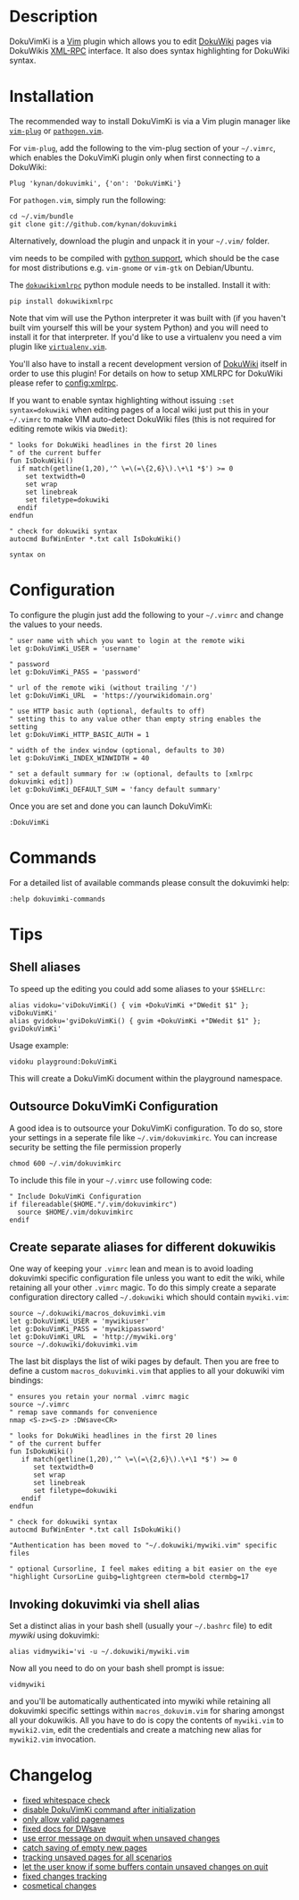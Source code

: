 # Description

DokuVimKi is a [Vim](https://www.vim.org/) plugin which allows you to edit
[DokuWiki](https://dokuwiki.org) pages via DokuWikis
[XML-RPC](https://dokuwiki.org/devel:xmlrpc) interface. It also does syntax
highlighting for DokuWiki syntax.

# Installation

The recommended way to install DokuVimKi is via a Vim plugin manager like
[`vim-plug`](https://github.com/junegunn/vim-plug) or
[`pathogen.vim`](https://github.com/tpope/vim-pathogen).

For `vim-plug`, add the following to the vim-plug section of your `~/.vimrc`,
which enables the DokuVimKi plugin only when first connecting to a DokuWiki:

    Plug 'kynan/dokuvimki', {'on': 'DokuVimKi'}

For `pathogen.vim`, simply run the following:

    cd ~/.vim/bundle
    git clone git://github.com/kynan/dokuvimki

Alternatively, download the plugin and unpack it in your `~/.vim/` folder.

vim needs to be compiled with [python
support](http://vimdoc.sourceforge.net/htmldoc/if_pyth.html), which should be
the case for most distributions e.g. `vim-gnome` or `vim-gtk` on Debian/Ubuntu.

The [`dokuwikixmlrpc`](https://pypi.org/project/dokuwikixmlrpc) python module
needs to be installed. Install it with:

    pip install dokuwikixmlrpc

Note that vim will use the Python interpreter it was built with (if you haven't
built vim yourself this will be your system Python) and you will need to install
it for that interpreter. If you'd like to use a virtualenv you need a vim plugin
like [`virtualenv.vim`](https://github.com/plytophogy/vim-virtualenv).

You'll also have to install a recent development version of
[DokuWiki](https://dokuwiki.org) itself in order to use this plugin! For
details on how to setup XMLRPC for DokuWiki please refer to
[config:xmlrpc](https://dokuwiki.org/devel:xmlrpc).

If you want to enable syntax highlighting without issuing `:set
syntax=dokuwiki` when editing pages of a local wiki just put this in your
`~/.vimrc` to make VIM auto-detect DokuWiki files (this is not required for
editing remote wikis via `DWedit`):

```
" looks for DokuWiki headlines in the first 20 lines
" of the current buffer
fun IsDokuWiki()
  if match(getline(1,20),'^ \=\(=\{2,6}\).\+\1 *$') >= 0
    set textwidth=0
    set wrap
    set linebreak
    set filetype=dokuwiki
  endif
endfun

" check for dokuwiki syntax
autocmd BufWinEnter *.txt call IsDokuWiki()

syntax on
```

# Configuration

To configure the plugin just add the following to your `~/.vimrc` and change
the values to your needs.

```
" user name with which you want to login at the remote wiki
let g:DokuVimKi_USER = 'username'

" password
let g:DokuVimKi_PASS = 'password'

" url of the remote wiki (without trailing '/')
let g:DokuVimKi_URL  = 'https://yourwikidomain.org'

" use HTTP basic auth (optional, defaults to off)
" setting this to any value other than empty string enables the setting
let g:DokuVimKi_HTTP_BASIC_AUTH = 1

" width of the index window (optional, defaults to 30)
let g:DokuVimKi_INDEX_WINWIDTH = 40

" set a default summary for :w (optional, defaults to [xmlrpc dokuvimki edit])
let g:DokuVimKi_DEFAULT_SUM = 'fancy default summary'
```

Once you are set and done you can launch DokuVimKi:
```
:DokuVimKi
```

# Commands

For a detailed list of available commands please consult the dokuvimki help:
```
:help dokuvimki-commands
```

# Tips

## Shell aliases

To speed up the editing you could add some aliases to your `$SHELLrc`:
```
alias vidoku='viDokuVimKi() { vim +DokuVimKi +"DWedit $1" }; viDokuVimKi'
alias gvidoku='gviDokuVimKi() { gvim +DokuVimKi +"DWedit $1" }; gviDokuVimKi'
```

Usage example:
```
vidoku playground:DokuVimKi
```

This will create a DokuVimKi document within the playground namespace.

## Outsource DokuVimKi Configuration

A good idea is to outsource your DokuVimKi configuration. To do so, store your
settings in a seperate file like `~/.vim/dokuvimkirc`. You can increase
security be setting the file permission properly
```
chmod 600 ~/.vim/dokuvimkirc
```

To include this file in your `~/.vimrc` use following code:
```
" Include DokuVimKi Configuration
if filereadable($HOME."/.vim/dokuvimkirc")
  source $HOME/.vim/dokuvimkirc
endif
```

## Create separate aliases for different dokuwikis

One way of keeping your `.vimrc` lean and mean is to avoid loading dokuvimki
specific configuration file unless you want to edit the wiki, while retaining
all your other `.vimrc` magic. To do this simply create a separate
configuration directory called `~/.dokuwiki` which should contain
`mywiki.vim`:
```
source ~/.dokuwiki/macros_dokuvimki.vim
let g:DokuVimKi_USER = 'mywikiuser'
let g:DokuVimKi_PASS = 'mywikipassword'
let g:DokuVimKi_URL  = 'http://mywiki.org'
source ~/.dokuwiki/dokuvimki.vim
```

The last bit displays the list of wiki pages by default. Then you are free to
define a custom `macros_dokuvimki.vim` that applies to all your dokuwiki vim
bindings:
```
" ensures you retain your normal .vimrc magic
source ~/.vimrc
" remap save commands for convenience
nmap <S-z><S-z> :DWsave<CR>

" looks for DokuWiki headlines in the first 20 lines
" of the current buffer
fun IsDokuWiki()
   if match(getline(1,20),'^ \=\(=\{2,6}\).\+\1 *$') >= 0
      set textwidth=0
      set wrap
      set linebreak
      set filetype=dokuwiki
   endif
endfun

" check for dokuwiki syntax
autocmd BufWinEnter *.txt call IsDokuWiki()

"Authentication has been moved to "~/.dokuwiki/mywiki.vim" specific files

" optional Cursorline, I feel makes editing a bit easier on the eye
"highlight CursorLine guibg=lightgreen cterm=bold ctermbg=17
```

## Invoking dokuvimki via shell alias

Set a distinct alias in your bash shell (usually your `~/.bashrc` file) to
edit *mywiki* using dokuvimki:
```
alias vidmywiki='vi -u ~/.dokuwiki/mywiki.vim
```

Now all you need to do on your bash shell prompt is issue:
```
vidmywiki
```

and you'll be automatically authenticated into mywiki while retaining all
dokuvimki specific settings within `macros_dokuvim.vim` for sharing amongst
all your dokuwikis. All you have to do is copy the contents of `mywiki.vim` to
`mywiki2.vim`, edit the credentials and create a matching new alias for
`mywiki2.vim` invocation.

# Changelog

* [fixed whitespace check](http://github.com/chimeric/dokuvimki/commit/f368b9c3ba506b128efddaecefa94d7cd3008a5c)
* [disable DokuVimKi command after initialization](http://github.com/chimeric/dokuvimki/commit/6f5413746aef603a088a9ef457d7ca79196c5619)
* [only allow valid pagenames](http://github.com/chimeric/dokuvimki/commit/da4f0d1797f96e066549fb842aa71d6978f78b8a)
* [fixed docs for DWsave](http://github.com/chimeric/dokuvimki/commit/4cce90344c0e2e002fb4a9ee6d4a263c4629a0ac)
* [use error message on dwquit when unsaved changes](http://github.com/chimeric/dokuvimki/commit/c74c1a73818d894f2920167cc89dea9dd8c52315)
* [catch saving of empty new pages](http://github.com/chimeric/dokuvimki/commit/172ec30ddc59e2e28b3b8c0d91fa3420ec309b6f)
* [tracking unsaved pages for all scenarios](http://github.com/chimeric/dokuvimki/commit/72be8cbbd1595528a6826855112a24efa5c8c25a)
* [let the user know if some buffers contain unsaved changes on quit](http://github.com/chimeric/dokuvimki/commit/264af4ed9440f550c121422ead496e538ba241e8)
* [fixed changes tracking](http://github.com/chimeric/dokuvimki/commit/7c42aa80892d6e60179836912331c1d6b12dea4e)
* [cosmetical changes](http://github.com/chimeric/dokuvimki/commit/6ff2d01fc1ab8d62728e706cf7ef1c197096f3d6)

